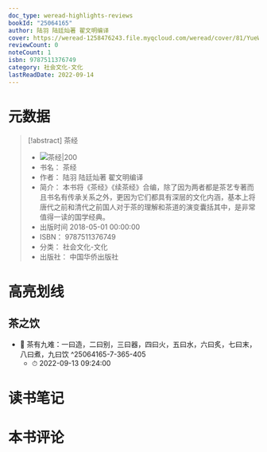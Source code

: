 ```yaml
---
doc_type: weread-highlights-reviews
bookId: "25064165"
author: 陆羽 陆廷灿著 翟文明编译
cover: https://weread-1258476243.file.myqcloud.com/weread/cover/81/YueWen_25064165/t7_YueWen_25064165.jpg
reviewCount: 0
noteCount: 1
isbn: 9787511376749
category: 社会文化-文化
lastReadDate: 2022-09-14
---
```

# 元数据
> [!abstract] 茶经
> - ![ 茶经|200](https://weread-1258476243.file.myqcloud.com/weread/cover/81/YueWen_25064165/t7_YueWen_25064165.jpg)
> - 书名： 茶经
> - 作者： 陆羽 陆廷灿著 翟文明编译
> - 简介： 本书将《茶经》《续茶经》合编，除了因为两者都是茶艺专著而且书名有传承关系之外，更因为它们都具有深层的文化内涵，基本上将唐代之前和清代之前国人对于茶的理解和茶道的演变囊括其中，是非常值得一读的国学经典。
> - 出版时间 2018-05-01 00:00:00
> - ISBN： 9787511376749
> - 分类： 社会文化-文化
> - 出版社： 中国华侨出版社

# 高亮划线

## 茶之饮


- 📌 茶有九难：一曰造，二曰别，三曰器，四曰火，五曰水，六曰炙，七曰末，八曰煮，九曰饮 ^25064165-7-365-405
    - ⏱ 2022-09-13 09:24:00 
# 读书笔记

# 本书评论
